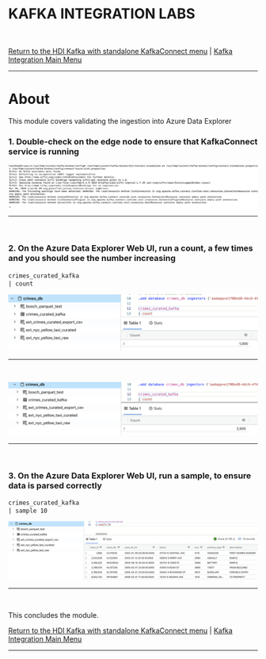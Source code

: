 # KAFKA INTEGRATION LABS
<br>

[Return to the HDI Kafka with standalone KafkaConnect menu](README.md) | [Kafka Integration Main Menu](../README.md) <hr>

# About

This module covers validating the ingestion into Azure Data Explorer<br>

### 1. Double-check on the edge node to ensure that KafkaConnect service is running

![CreateStorage02](images/06-kck-18.png)
<br>
<hr>
<br>


### 2. On the Azure Data Explorer Web UI, run a count, a few times and you should see the number increasing

```
crimes_curated_kafka
| count
```

![CreateStorage01](images/06-kck-19.png)
<br>
<hr>
<br>

![CreateStorage01](images/06-kck-20.png)
<br>
<hr>
<br>

### 3. On the Azure Data Explorer Web UI, run a sample, to ensure data is parsed correctly
```
crimes_curated_kafka
| sample 10
```

![CreateStorage01](images/06-kck-21.png)
<br>
<hr>
<br>


This concludes the module.<br>

[Return to the HDI Kafka with standalone KafkaConnect menu](README.md) | [Kafka Integration Main Menu](../README.md) <hr>
